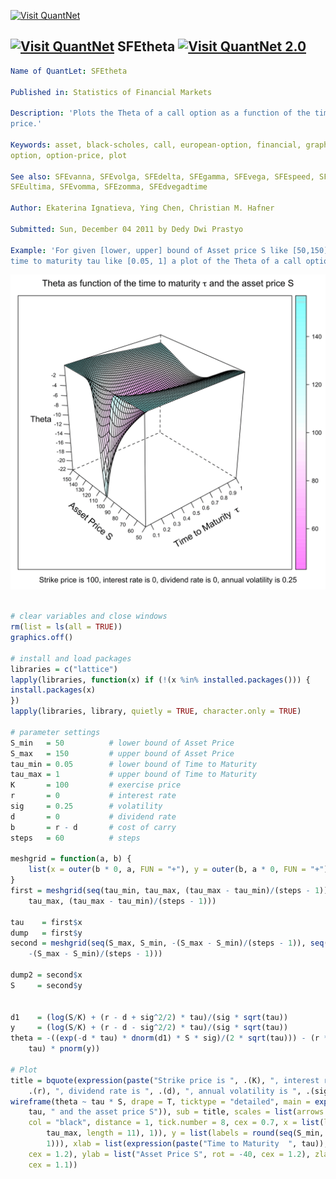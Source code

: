 
[<img src="https://github.com/QuantLet/Styleguide-and-Validation-procedure/blob/master/pictures/banner.png" alt="Visit QuantNet">](http://quantlet.de/index.php?p=info)

## [<img src="https://github.com/QuantLet/Styleguide-and-Validation-procedure/blob/master/pictures/qloqo.png" alt="Visit QuantNet">](http://quantlet.de/) **SFEtheta** [<img src="https://github.com/QuantLet/Styleguide-and-Validation-procedure/blob/master/pictures/QN2.png" width="60" alt="Visit QuantNet 2.0">](http://quantlet.de/d3/ia)

```yaml
Name of QuantLet: SFEtheta

Published in: Statistics of Financial Markets

Description: 'Plots the Theta of a call option as a function of the time to maturity and the asset
price.'

Keywords: asset, black-scholes, call, european-option, financial, graphical representation, greeks,
option, option-price, plot

See also: SFEvanna, SFEvolga, SFEdelta, SFEgamma, SFEvega, SFEspeed, SFEcharmcall, SFEcolor,
SFEultima, SFEvomma, SFEzomma, SFEdvegadtime

Author: Ekaterina Ignatieva, Ying Chen, Christian M. Hafner

Submitted: Sun, December 04 2011 by Dedy Dwi Prastyo

Example: 'For given [lower, upper] bound of Asset price S like [50,150] and [lower, upper] bound of
time to maturity tau like [0.05, 1] a plot of the Theta of a call option is produced.'
```

![Picture1](SFEtheta-1.png)


```r

# clear variables and close windows
rm(list = ls(all = TRUE))
graphics.off()

# install and load packages
libraries = c("lattice")
lapply(libraries, function(x) if (!(x %in% installed.packages())) {
install.packages(x)
})
lapply(libraries, library, quietly = TRUE, character.only = TRUE)

# parameter settings
S_min   = 50          # lower bound of Asset Price
S_max   = 150         # upper bound of Asset Price 
tau_min = 0.05        # lower bound of Time to Maturity
tau_max = 1           # upper bound of Time to Maturity
K       = 100         # exercise price 
r       = 0           # interest rate
sig     = 0.25        # volatility
d       = 0           # dividend rate
b       = r - d       # cost of carry
steps   = 60          # steps

meshgrid = function(a, b) {
    list(x = outer(b * 0, a, FUN = "+"), y = outer(b, a * 0, FUN = "+"))
}
first = meshgrid(seq(tau_min, tau_max, (tau_max - tau_min)/(steps - 1)), seq(tau_min, 
    tau_max, (tau_max - tau_min)/(steps - 1)))

tau    = first$x
dump   = first$y
second = meshgrid(seq(S_max, S_min, -(S_max - S_min)/(steps - 1)), seq(S_max, S_min, 
    -(S_max - S_min)/(steps - 1)))

dump2 = second$x
S     = second$y


d1    = (log(S/K) + (r - d + sig^2/2) * tau)/(sig * sqrt(tau))
y     = (log(S/K) + (r - d - sig^2/2) * tau)/(sig * sqrt(tau))
theta = -((exp(-d * tau) * dnorm(d1) * S * sig)/(2 * sqrt(tau))) - (r * K * exp(-r * 
    tau) * pnorm(y))

# Plot
title = bquote(expression(paste("Strike price is ", .(K), ", interest rate is ", 
    .(r), ", dividend rate is ", .(d), ", annual volatility is ", .(sig))))
wireframe(theta ~ tau * S, drape = T, ticktype = "detailed", main = expression(paste("Theta as function of the time to maturity ", 
    tau, " and the asset price S")), sub = title, scales = list(arrows = FALSE, 
    col = "black", distance = 1, tick.number = 8, cex = 0.7, x = list(labels = round(seq(tau_min, 
        tau_max, length = 11), 1)), y = list(labels = round(seq(S_min, S_max, length = 11), 
        1))), xlab = list(expression(paste("Time to Maturity  ", tau)), rot = 30, 
    cex = 1.2), ylab = list("Asset Price S", rot = -40, cex = 1.2), zlab = list("Theta", 
    cex = 1.1))

```
